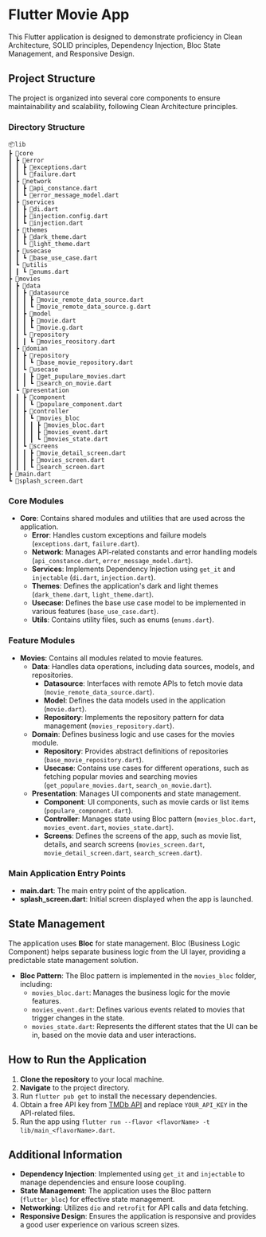 # Flutter Movie App

This Flutter application is designed to demonstrate proficiency in Clean Architecture, SOLID principles, Dependency Injection, Bloc State Management, and Responsive Design.

## Project Structure

The project is organized into several core components to ensure maintainability and scalability, following Clean Architecture principles.

### Directory Structure
 ```
📦lib
 ┣ 📂core
 ┃ ┣ 📂error
 ┃ ┃ ┣ 📜exceptions.dart
 ┃ ┃ ┗ 📜failure.dart
 ┃ ┣ 📂network
 ┃ ┃ ┣ 📜api_constance.dart
 ┃ ┃ ┗ 📜error_message_model.dart
 ┃ ┣ 📂services
 ┃ ┃ ┣ 📜di.dart
 ┃ ┃ ┣ 📜injection.config.dart
 ┃ ┃ ┗ 📜injection.dart
 ┃ ┣ 📂themes
 ┃ ┃ ┣ 📜dark_theme.dart
 ┃ ┃ ┗ 📜light_theme.dart
 ┃ ┣ 📂usecase
 ┃ ┃ ┗ 📜base_use_case.dart
 ┃ ┗ 📂utilis
 ┃ ┃ ┗ 📜enums.dart
 ┣ 📂movies
 ┃ ┣ 📂data
 ┃ ┃ ┣ 📂datasource
 ┃ ┃ ┃ ┣ 📜movie_remote_data_source.dart
 ┃ ┃ ┃ ┗ 📜movie_remote_data_source.g.dart
 ┃ ┃ ┣ 📂model
 ┃ ┃ ┃ ┣ 📜movie.dart
 ┃ ┃ ┃ ┗ 📜movie.g.dart
 ┃ ┃ ┗ 📂repository
 ┃ ┃ ┃ ┗ 📜movies_reository.dart
 ┃ ┣ 📂domian
 ┃ ┃ ┣ 📂repository
 ┃ ┃ ┃ ┗ 📜base_movie_repository.dart
 ┃ ┃ ┗ 📂usecase
 ┃ ┃ ┃ ┣ 📜get_pupulare_movies.dart
 ┃ ┃ ┃ ┗ 📜search_on_movie.dart
 ┃ ┗ 📂presentation
 ┃ ┃ ┣ 📂component
 ┃ ┃ ┃ ┗ 📜populare_component.dart
 ┃ ┃ ┣ 📂controller
 ┃ ┃ ┃ ┗ 📂movies_bloc
 ┃ ┃ ┃ ┃ ┣ 📜movies_bloc.dart
 ┃ ┃ ┃ ┃ ┣ 📜movies_event.dart
 ┃ ┃ ┃ ┃ ┗ 📜movies_state.dart
 ┃ ┃ ┗ 📂screens
 ┃ ┃ ┃ ┣ 📜movie_detail_screen.dart
 ┃ ┃ ┃ ┣ 📜movies_screen.dart
 ┃ ┃ ┃ ┗ 📜search_screen.dart
 ┣ 📜main.dart
 ┗ 📜splash_screen.dart
 ```

### Core Modules

- **Core**: Contains shared modules and utilities that are used across the application.
  - **Error**: Handles custom exceptions and failure models (`exceptions.dart`, `failure.dart`).
  - **Network**: Manages API-related constants and error handling models (`api_constance.dart`, `error_message_model.dart`).
  - **Services**: Implements Dependency Injection using `get_it` and `injectable` (`di.dart`, `injection.dart`).
  - **Themes**: Defines the application's dark and light themes (`dark_theme.dart`, `light_theme.dart`).
  - **Usecase**: Defines the base use case model to be implemented in various features (`base_use_case.dart`).
  - **Utils**: Contains utility files, such as enums (`enums.dart`).

### Feature Modules

- **Movies**: Contains all modules related to movie features.
  - **Data**: Handles data operations, including data sources, models, and repositories.
    - **Datasource**: Interfaces with remote APIs to fetch movie data (`movie_remote_data_source.dart`).
    - **Model**: Defines the data models used in the application (`movie.dart`).
    - **Repository**: Implements the repository pattern for data management (`movies_repository.dart`).
  - **Domain**: Defines business logic and use cases for the movies module.
    - **Repository**: Provides abstract definitions of repositories (`base_movie_repository.dart`).
    - **Usecase**: Contains use cases for different operations, such as fetching popular movies and searching movies (`get_populare_movies.dart`, `search_on_movie.dart`).
  - **Presentation**: Manages UI components and state management.
    - **Component**: UI components, such as movie cards or list items (`populare_component.dart`).
    - **Controller**: Manages state using Bloc pattern (`movies_bloc.dart`, `movies_event.dart`, `movies_state.dart`).
    - **Screens**: Defines the screens of the app, such as movie list, details, and search screens (`movies_screen.dart`, `movie_detail_screen.dart`, `search_screen.dart`).

### Main Application Entry Points

- **main.dart**: The main entry point of the application.
- **splash_screen.dart**: Initial screen displayed when the app is launched.

## State Management

The application uses **Bloc** for state management. Bloc (Business Logic Component) helps separate business logic from the UI layer, providing a predictable state management solution.

- **Bloc Pattern**: The Bloc pattern is implemented in the `movies_bloc` folder, including:
  - `movies_bloc.dart`: Manages the business logic for the movie features.
  - `movies_event.dart`: Defines various events related to movies that trigger changes in the state.
  - `movies_state.dart`: Represents the different states that the UI can be in, based on the movie data and user interactions.

## How to Run the Application

1. **Clone the repository** to your local machine.
2. **Navigate** to the project directory.
3. Run `flutter pub get` to install the necessary dependencies.
4. Obtain a free API key from [TMDb API](https://developer.themoviedb.org/docs/getting-started) and replace `YOUR_API_KEY` in the API-related files.
5. Run the app using `flutter run --flavor <flavorName> -t lib/main_<flavorName>.dart`.

## Additional Information

- **Dependency Injection**: Implemented using `get_it` and `injectable` to manage dependencies and ensure loose coupling.
- **State Management**: The application uses the Bloc pattern (`flutter_bloc`) for effective state management.
- **Networking**: Utilizes `dio` and `retrofit` for API calls and data fetching.
- **Responsive Design**: Ensures the application is responsive and provides a good user experience on various screen sizes.